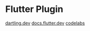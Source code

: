# Flutter Plugin

[dartling.dev](https://dartling.dev/how-to-create-a-custom-plugin-in-flutter-to-call-native-platform-code)
[docs.flutter.dev](https://docs.flutter.dev/development/packages-and-plugins/developing-packages)
[codelabs](https://codelabs.developers.google.com/codelabs/write-flutter-plugin#8)



